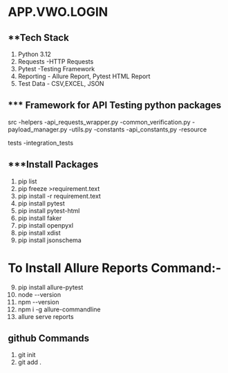 # APP.VWO.LOGIN

## **Tech Stack

1. Python 3.12
2. Requests -HTTP Requests
3. Pytest -Testing Framework
4. Reporting - Allure Report, Pytest HTML Report
5. Test Data - CSV,EXCEL, JSON

## *** Framework for API Testing python packages

src
    -helpers
        -api_requests_wrapper.py
        -common_verification.py
        -payload_manager.py
        -utils.py
    -constants
        -api_constants,py
    -resource

tests
    -integration_tests

## ***Install Packages

1. pip list
2. pip freeze >requirement.text
3. pip install -r requirement.text  
4. pip install pytest 
5. pip install pytest-html 
6. pip install faker 
7. pip install openpyxl 
8. pip install xdist
8. pip install jsonschema

# To Install Allure Reports Command:-

9. pip install allure-pytest
10. node --version
10. npm --version  
11. npm i -g allure-commandline
12. allure serve reports

## github Commands
1. git init
2. git add . 






